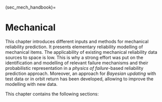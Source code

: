 (sec_mech_handbook)=
# Mechanical

This chapter introduces different inputs and methods for mechanical reliability prediction. It presents elementary reliability modelling of mechanical items. The applicability of existing mechanical reliability data sources to space is low. This is why a strong effort was put on the identification and modelling of relevant failure mechanisms and their probabilistic representation in a *physics of failure*-based reliability prediction approach. Moreover, an approach for *Bayesian updating* with test data or in orbit return has been developed, allowing to improve the modelling with new data.


This chapter contains the following sections:
```{tableofcontents}
```